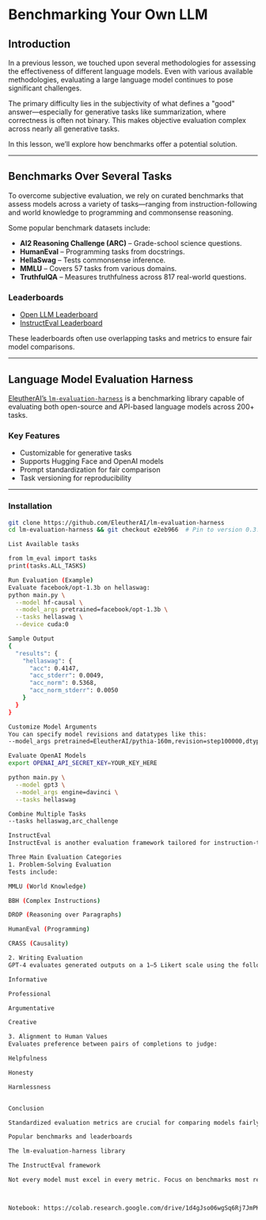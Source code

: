 # Benchmarking Your Own LLM

## Introduction

In a previous lesson, we touched upon several methodologies for assessing the effectiveness of different language models. Even with various available methodologies, evaluating a large language model continues to pose significant challenges.

The primary difficulty lies in the subjectivity of what defines a "good" answer—especially for generative tasks like summarization, where correctness is often not binary. This makes objective evaluation complex across nearly all generative tasks.

In this lesson, we’ll explore how benchmarks offer a potential solution.

---

## Benchmarks Over Several Tasks

To overcome subjective evaluation, we rely on curated benchmarks that assess models across a variety of tasks—ranging from instruction-following and world knowledge to programming and commonsense reasoning.

Some popular benchmark datasets include:

- **AI2 Reasoning Challenge (ARC)** – Grade-school science questions.
- **HumanEval** – Programming tasks from docstrings.
- **HellaSwag** – Tests commonsense inference.
- **MMLU** – Covers 57 tasks from various domains.
- **TruthfulQA** – Measures truthfulness across 817 real-world questions.

### Leaderboards

- [Open LLM Leaderboard](https://huggingface.co/spaces/HuggingFaceH4/open_llm_leaderboard)
- [InstructEval Leaderboard](https://instructeval.github.io/)

These leaderboards often use overlapping tasks and metrics to ensure fair model comparisons.

---

## Language Model Evaluation Harness

[EleutherAI’s `lm-evaluation-harness`](https://github.com/EleutherAI/lm-evaluation-harness) is a benchmarking library capable of evaluating both open-source and API-based language models across 200+ tasks.

### Key Features

- Customizable for generative tasks
- Supports Hugging Face and OpenAI models
- Prompt standardization for fair comparison
- Task versioning for reproducibility

---

### Installation

```bash
git clone https://github.com/EleutherAI/lm-evaluation-harness
cd lm-evaluation-harness && git checkout e2eb966  # Pin to version 0.3.0

List Available tasks

from lm_eval import tasks
print(tasks.ALL_TASKS)

Run Evaluation (Example)
Evaluate facebook/opt-1.3b on hellaswag:
python main.py \
  --model hf-causal \
  --model_args pretrained=facebook/opt-1.3b \
  --tasks hellaswag \
  --device cuda:0

Sample Output
{
  "results": {
    "hellaswag": {
      "acc": 0.4147,
      "acc_stderr": 0.0049,
      "acc_norm": 0.5368,
      "acc_norm_stderr": 0.0050
    }
  }
}

Customize Model Arguments
You can specify model revisions and datatypes like this:
--model_args pretrained=EleutherAI/pythia-160m,revision=step100000,dtype=float

Evaluate OpenAI Models
export OPENAI_API_SECRET_KEY=YOUR_KEY_HERE

python main.py \
  --model gpt3 \
  --model_args engine=davinci \
  --tasks hellaswag

Combine Multiple Tasks
--tasks hellaswag,arc_challenge

InstructEval
InstructEval is another evaluation framework tailored for instruction-tuned models. It blends automated benchmarks with GPT-4-based scoring.

Three Main Evaluation Categories
1. Problem-Solving Evaluation
Tests include:

MMLU (World Knowledge)

BBH (Complex Instructions)

DROP (Reasoning over Paragraphs)

HumanEval (Programming)

CRASS (Causality)

2. Writing Evaluation
GPT-4 evaluates generated outputs on a 1–5 Likert scale using the following criteria:

Informative

Professional

Argumentative

Creative

3. Alignment to Human Values
Evaluates preference between pairs of completions to judge:

Helpfulness

Honesty

Harmlessness


Conclusion

Standardized evaluation metrics are crucial for comparing models fairly. In this lesson, we explored:

Popular benchmarks and leaderboards

The lm-evaluation-harness library

The InstructEval framework

Not every model must excel in every metric. Focus on benchmarks most relevant to your use case and keep an eye on evolving leaderboards.



Notebook: https://colab.research.google.com/drive/1d4gJso06wgSq6Rj7JmPKnNjY8i1Bd78g?usp=sharing